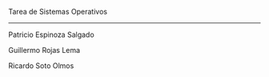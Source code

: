Tarea de Sistemas Operativos

_________________________________

Patricio Espinoza Salgado

Guillermo Rojas Lema

Ricardo Soto Olmos
